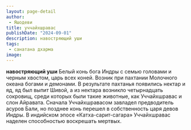 ```yaml
---
layout: page-detail
author:
 - Яшодеви
title: уччайхшравас
publishDate: "2024-09-01"
description: навостряющий уши
tags:
 - санатана дхарма
image: 
---
```


__навостряющий уши__
Белый конь бога Индры с семью головами и черным хвостом, царь всех коней. Возник при пахтании Молочного океана богами и демонами. В результате пахтанья появились нектар и яд, яд был выпит Шивой, а из нектара возникло четырнадцать сокровищ, среди которых были такие животные, как Уччайхшравас и слон Айравата. Сначала Уччайхшравасом завладел предводитель асуров Бали, но позднее конь перешел в собственность царя девов Индры. В индийском эпосе «Катха-сарит-сагара» Уччайхшравас наделен способностью воскрешать мертвых.

